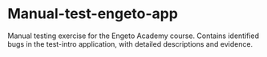 # Manual-test-engeto-app
Manual testing exercise for the Engeto Academy course. Contains identified bugs in the test-intro application, with detailed descriptions and evidence.
